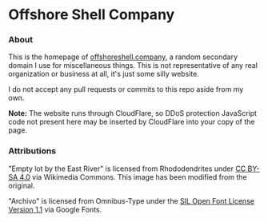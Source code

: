 # Offshore Shell Company

### About

This is the homepage of [offshoreshell.company](https://offshoreshell.company/),
a random secondary domain I use for miscellaneous things. This is not representative
of any real organization or business at all, it's just some silly website.

I do not accept any pull requests or commits to this repo aside from my own.

**Note:** The website runs through CloudFlare, so DDoS protection JavaScript code
not present here may be inserted by CloudFlare into your copy of the page.

### Attributions

"Empty lot by the East River" is licensed from Rhododendrites under
[CC BY-SA 4.0](https://creativecommons.org/licenses/by-sa/4.0) via Wikimedia
Commons. This image has been modified from the original.

"Archivo" is licensed from Omnibus-Type under the
[SIL Open Font License Version 1.1](https://openfontlicense.org/open-font-license-official-text/)
via Google Fonts.
